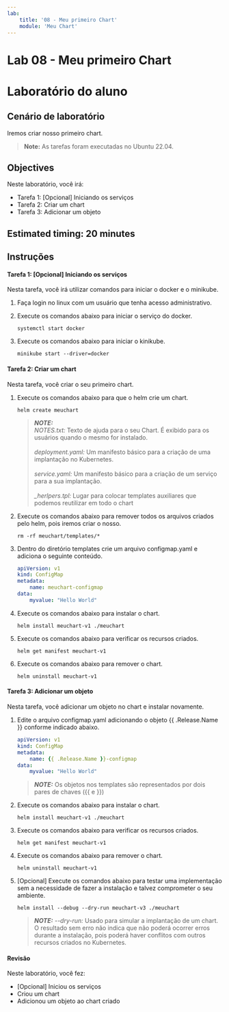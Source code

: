 ```yaml
---
lab:
    title: '08 - Meu primeiro Chart'
    module: 'Meu Chart'
---
```


# Lab 08 - Meu primeiro Chart

# Laboratório do aluno

## Cenário de laboratório

Iremos criar nosso primeiro chart.

>**Note:** As tarefas foram executadas no Ubuntu 22.04.

## Objectives

Neste laboratório, você irá:

+ Tarefa 1: [Opcional] Iniciando os serviços
+ Tarefa 2: Criar um chart
+ Tarefa 3: Adicionar um objeto

## Estimated timing: 20 minutes

## Instruções

#### Tarefa 1: [Opcional] Iniciando os serviços

Nesta tarefa, você irá utilizar comandos para iniciar o docker e o minikube.

1. Faça login no linux com um usuário que tenha acesso administrativo.

1. Execute os comandos abaixo para iniciar o serviço do docker.

    ```shell
    systemctl start docker
    ```

1. Execute os comandos abaixo para iniciar o kinikube.

    ```shell
    minikube start --driver=docker
    ```

#### Tarefa 2: Criar um chart

Nesta tarefa, você criar o seu primeiro chart.

1. Execute os comandos abaixo para que o helm crie um chart.

    ```shell
    helm create meuchart
    ```
    > **_NOTE:_**  <br>
    *NOTES.txt:* Texto de ajuda para o seu Chart. É exibido para os usuários quando o mesmo
for instalado.<br><br>
*deployment.yaml:* Um manifesto básico para a criação de uma implantação no
Kubernetes.<br><br>
*service.yaml:* Um manifesto básico para a criação de um serviço para a sua implantação.<br><br>
*_herlpers.tpl:* Lugar para colocar templates auxiliares que podemos reutilizar em todo o
chart

1. Execute os comandos abaixo para remover todos os arquivos criados pelo helm, pois iremos criar o nosso.

    ```shell
    rm -rf meuchart/templates/*
    ```

1. Dentro do diretório templates crie um arquivo configmap.yaml e adiciona o seguinte conteúdo.

    ```yaml
    apiVersion: v1
    kind: ConfigMap
    metadata:
        name: meuchart-configmap
    data:
        myvalue: "Hello World"
    ```

1. Execute os comandos abaixo para instalar o chart.

    ```shell
    helm install meuchart-v1 ./meuchart
    ```
1. Execute os comandos abaixo para verificar os recursos criados.

    ```shell
    helm get manifest meuchart-v1
    ```
1. Execute os comandos abaixo para remover o chart.

    ```shell
    helm uninstall meuchart-v1
    ```
#### Tarefa 3: Adicionar um objeto

Nesta tarefa, você adicionar um objeto no chart e instalar novamente.

1. Edite o arquivo configmap.yaml adicionando o objeto {{ .Release.Name }} conforme indicado abaixo.

    ```yaml
    apiVersion: v1
    kind: ConfigMap
    metadata:
        name: {{ .Release.Name }}-configmap
    data:
        myvalue: "Hello World"
    ```
    > **_NOTE:_**  Os objetos nos templates são representados por dois pares de chaves ({{ e }})

1. Execute os comandos abaixo para instalar o chart.

    ```shell
    helm install meuchart-v1 ./meuchart
    ```
1. Execute os comandos abaixo para verificar os recursos criados.

    ```shell
    helm get manifest meuchart-v1
    ```
1. Execute os comandos abaixo para remover o chart.

    ```shell
    helm uninstall meuchart-v1
    ```
1. [Opcional] Execute os comandos abaixo para testar uma implementação sem a necessidade de fazer a instalação e talvez comprometer o seu ambiente.

    ```shell
    helm install --debug --dry-run meuchart-v3 ./meuchart
    ```
    > **_NOTE:_**  *--dry-run:* Usado para simular a implantação de um chart. O resultado sem erro não indica que não poderá ocorrer erros durante a instalação, pois poderá haver conflitos com outros recursos criados no Kubernetes.

#### Revisão

Neste laboratório, você fez:

- [Opcional] Iniciou os serviços
- Criou um chart
- Adicionou um objeto ao chart criado